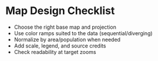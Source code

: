 # Map Design Checklist

- Choose the right base map and projection
- Use color ramps suited to the data (sequential/diverging)
- Normalize by area/population when needed
- Add scale, legend, and source credits
- Check readability at target zooms
